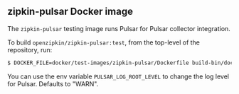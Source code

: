 ## zipkin-pulsar Docker image

The `zipkin-pulsar` testing image runs Pulsar for Pulsar collector integration.

To build `openzipkin/zipkin-pulsar:test`, from the top-level of the repository, run:
```bash
$ DOCKER_FILE=docker/test-images/zipkin-pulsar/Dockerfile build-bin/docker/docker_build openzipkin/zipkin-pulsar:test
```

You can use the env variable `PULSAR_LOG_ROOT_LEVEL` to change the log level for Pulsar. Defaults to "WARN".